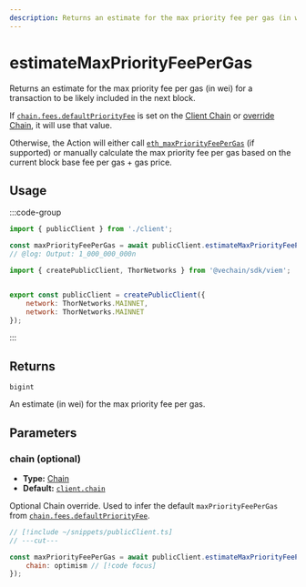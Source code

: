 ```yaml
---
description: Returns an estimate for the max priority fee per gas (in wei) for a transaction to be likely included in the next block.
---
```


# estimateMaxPriorityFeePerGas

Returns an estimate for the max priority fee per gas (in wei) for a transaction to be likely included in the next block.

If [`chain.fees.defaultPriorityFee`](/docs/chains/fees#feesdefaultpriorityfee) is set on the [Client Chain](/docs/clients/public#chain-optional) or [override Chain](#chain-optional), it will use that value.

Otherwise, the Action will either call [`eth_maxPriorityFeePerGas`](https://github.com/ethereum/execution-apis/blob/fe8e13c288c592ec154ce25c534e26cb7ce0530d/src/eth/fee_market.yaml#L9-L16) (if supported) or manually calculate the max priority fee per gas based on the current block base fee per gas + gas price.

## Usage

:::code-group

```js twoslash [example.ts]
import { publicClient } from './client';

const maxPriorityFeePerGas = await publicClient.estimateMaxPriorityFeePerGas();
// @log: Output: 1_000_000_000n
```

```js twoslash [client.ts] filename="client.ts"
import { createPublicClient, ThorNetworks } from '@vechain/sdk/viem';


export const publicClient = createPublicClient({
    network: ThorNetworks.MAINNET,
    network: ThorNetworks.MAINNET
});
```

:::

## Returns

`bigint`

An estimate (in wei) for the max priority fee per gas.

## Parameters

### chain (optional)

- **Type:** [Chain](/docs/glossary/types#chain)
- **Default:** [`client.chain`](/docs/clients/public#chain-optional)

Optional Chain override. Used to infer the default `maxPriorityFeePerGas` from [`chain.fees.defaultPriorityFee`](/docs/chains/fees#feesdefaultpriorityfee).

```js twoslash
// [!include ~/snippets/publicClient.ts]
// ---cut---

const maxPriorityFeePerGas = await publicClient.estimateMaxPriorityFeePerGas({
    chain: optimism // [!code focus]
});
```
